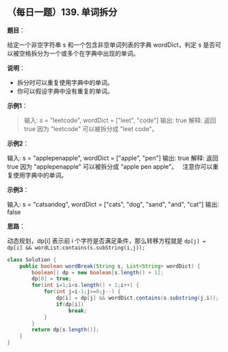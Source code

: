 ## （每日一题）139. 单词拆分
**题目**：

给定一个非空字符串 s 和一个包含非空单词列表的字典 wordDict，判定 s 是否可以被空格拆分为一个或多个在字典中出现的单词。

**说明**：

* 拆分时可以重复使用字典中的单词。
* 你可以假设字典中没有重复的单词。

**示例1**：

>输入: s = "leetcode", wordDict = ["leet", "code"]
输出: true
解释: 返回 true 因为 "leetcode" 可以被拆分成 "leet code"。

**示例2**：

输入: s = "applepenapple", wordDict = ["apple", "pen"]
输出: true
解释: 返回 true 因为 "applepenapple" 可以被拆分成 "apple pen apple"。
     注意你可以重复使用字典中的单词。

**示例3**：

输入: s = "catsandog", wordDict = ["cats", "dog", "sand", "and", "cat"]
输出: false

**思路**：

动态规划，dp[i] 表示前 i 个字符是否满足条件，那么转移方程就是 `dp[j] = dp[i] && wordList.contains(s.subString(i,j)); `
```java
class Solution {
    public boolean wordBreak(String s, List<String> wordDict) {
        boolean[] dp = new boolean[s.length() + 1];
		dp[0] = true;
		for(int i=1;i<s.length() + 1;i++) {
			for(int j=i-1;j>=0;j--) {
				dp[i] = dp[j] && wordDict.contains(s.substring(j,i));
				if(dp[i])
					break;
			}
		}
		return dp[s.length()];
    }
}
```